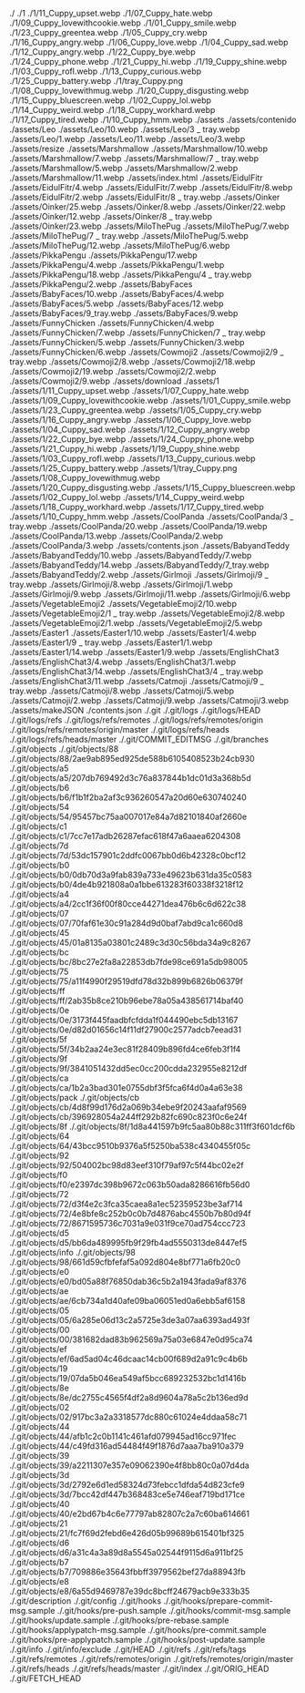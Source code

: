 ./
./1
./1/11_Cuppy_upset.webp
./1/07_Cuppy_hate.webp
./1/09_Cuppy_lovewithcookie.webp
./1/01_Cuppy_smile.webp
./1/23_Cuppy_greentea.webp
./1/05_Cuppy_cry.webp
./1/16_Cuppy_angry.webp
./1/06_Cuppy_love.webp
./1/04_Cuppy_sad.webp
./1/12_Cuppy_angry.webp
./1/22_Cuppy_bye.webp
./1/24_Cuppy_phone.webp
./1/21_Cuppy_hi.webp
./1/19_Cuppy_shine.webp
./1/03_Cuppy_rofl.webp
./1/13_Cuppy_curious.webp
./1/25_Cuppy_battery.webp
./1/tray_Cuppy.png
./1/08_Cuppy_lovewithmug.webp
./1/20_Cuppy_disgusting.webp
./1/15_Cuppy_bluescreen.webp
./1/02_Cuppy_lol.webp
./1/14_Cuppy_weird.webp
./1/18_Cuppy_workhard.webp
./1/17_Cuppy_tired.webp
./1/10_Cuppy_hmm.webp
./assets
./assets/contenido
./assets/Leo
./assets/Leo/10.webp
./assets/Leo/3 _ tray.webp
./assets/Leo/1.webp
./assets/Leo/11.webp
./assets/Leo/3.webp
./assets/resize
./assets/Marshmallow
./assets/Marshmallow/10.webp
./assets/Marshmallow/7.webp
./assets/Marshmallow/7 _ tray.webp
./assets/Marshmallow/5.webp
./assets/Marshmallow/2.webp
./assets/Marshmallow/11.webp
./assets/index.html
./assets/EidulFitr
./assets/EidulFitr/4.webp
./assets/EidulFitr/7.webp
./assets/EidulFitr/8.webp
./assets/EidulFitr/2.webp
./assets/EidulFitr/8 _ tray.webp
./assets/Oinker
./assets/Oinker/25.webp
./assets/Oinker/8.webp
./assets/Oinker/22.webp
./assets/Oinker/12.webp
./assets/Oinker/8 _ tray.webp
./assets/Oinker/23.webp
./assets/MiloThePug
./assets/MiloThePug/7.webp
./assets/MiloThePug/7 _ tray.webp
./assets/MiloThePug/5.webp
./assets/MiloThePug/12.webp
./assets/MiloThePug/6.webp
./assets/PikkaPengu
./assets/PikkaPengu/17.webp
./assets/PikkaPengu/4.webp
./assets/PikkaPengu/1.webp
./assets/PikkaPengu/18.webp
./assets/PikkaPengu/4 _ tray.webp
./assets/PikkaPengu/2.webp
./assets/BabyFaces
./assets/BabyFaces/10.webp
./assets/BabyFaces/4.webp
./assets/BabyFaces/5.webp
./assets/BabyFaces/12.webp
./assets/BabyFaces/9_tray.webp
./assets/BabyFaces/9.webp
./assets/FunnyChicken
./assets/FunnyChicken/4.webp
./assets/FunnyChicken/7.webp
./assets/FunnyChicken/7 _ tray.webp
./assets/FunnyChicken/5.webp
./assets/FunnyChicken/3.webp
./assets/FunnyChicken/6.webp
./assets/Cowmoji2
./assets/Cowmoji2/9 _ tray.webp
./assets/Cowmoji2/8.webp
./assets/Cowmoji2/18.webp
./assets/Cowmoji2/19.webp
./assets/Cowmoji2/2.webp
./assets/Cowmoji2/9.webp
./assets/download
./assets/1
./assets/1/11_Cuppy_upset.webp
./assets/1/07_Cuppy_hate.webp
./assets/1/09_Cuppy_lovewithcookie.webp
./assets/1/01_Cuppy_smile.webp
./assets/1/23_Cuppy_greentea.webp
./assets/1/05_Cuppy_cry.webp
./assets/1/16_Cuppy_angry.webp
./assets/1/06_Cuppy_love.webp
./assets/1/04_Cuppy_sad.webp
./assets/1/12_Cuppy_angry.webp
./assets/1/22_Cuppy_bye.webp
./assets/1/24_Cuppy_phone.webp
./assets/1/21_Cuppy_hi.webp
./assets/1/19_Cuppy_shine.webp
./assets/1/03_Cuppy_rofl.webp
./assets/1/13_Cuppy_curious.webp
./assets/1/25_Cuppy_battery.webp
./assets/1/tray_Cuppy.png
./assets/1/08_Cuppy_lovewithmug.webp
./assets/1/20_Cuppy_disgusting.webp
./assets/1/15_Cuppy_bluescreen.webp
./assets/1/02_Cuppy_lol.webp
./assets/1/14_Cuppy_weird.webp
./assets/1/18_Cuppy_workhard.webp
./assets/1/17_Cuppy_tired.webp
./assets/1/10_Cuppy_hmm.webp
./assets/CoolPanda
./assets/CoolPanda/3 _ tray.webp
./assets/CoolPanda/20.webp
./assets/CoolPanda/19.webp
./assets/CoolPanda/13.webp
./assets/CoolPanda/2.webp
./assets/CoolPanda/3.webp
./assets/contents.json
./assets/BabyandTeddy
./assets/BabyandTeddy/10.webp
./assets/BabyandTeddy/7.webp
./assets/BabyandTeddy/14.webp
./assets/BabyandTeddy/7_tray.webp
./assets/BabyandTeddy/2.webp
./assets/Girlmoji
./assets/Girlmoji/9 _ tray.webp
./assets/Girlmoji/8.webp
./assets/Girlmoji/1.webp
./assets/Girlmoji/9.webp
./assets/Girlmoji/11.webp
./assets/Girlmoji/6.webp
./assets/VegetableEmoji2
./assets/VegetableEmoji2/10.webp
./assets/VegetableEmoji2/1 _ tray.webp
./assets/VegetableEmoji2/8.webp
./assets/VegetableEmoji2/1.webp
./assets/VegetableEmoji2/5.webp
./assets/Easter1
./assets/Easter1/10.webp
./assets/Easter1/4.webp
./assets/Easter1/9 _ tray.webp
./assets/Easter1/1.webp
./assets/Easter1/14.webp
./assets/Easter1/9.webp
./assets/EnglishChat3
./assets/EnglishChat3/4.webp
./assets/EnglishChat3/1.webp
./assets/EnglishChat3/14.webp
./assets/EnglishChat3/4 _ tray.webp
./assets/EnglishChat3/11.webp
./assets/Catmoji
./assets/Catmoji/9 _ tray.webp
./assets/Catmoji/8.webp
./assets/Catmoji/5.webp
./assets/Catmoji/2.webp
./assets/Catmoji/9.webp
./assets/Catmoji/3.webp
./assets/makeJSON
./contents.json
./.git
./.git/logs
./.git/logs/HEAD
./.git/logs/refs
./.git/logs/refs/remotes
./.git/logs/refs/remotes/origin
./.git/logs/refs/remotes/origin/master
./.git/logs/refs/heads
./.git/logs/refs/heads/master
./.git/COMMIT_EDITMSG
./.git/branches
./.git/objects
./.git/objects/88
./.git/objects/88/2ae9ab895ed925de588b6105408523b24cb930
./.git/objects/a5
./.git/objects/a5/207db769492d3c76a837844b1dc01d3a368b5d
./.git/objects/b6
./.git/objects/b6/f1b1f2ba2af3c936260547a20d60e630740240
./.git/objects/54
./.git/objects/54/95457bc75aa007017e84a7d82101840af2660e
./.git/objects/c1
./.git/objects/c1/7cc7e17adb26287efac618f47a6aaea6204308
./.git/objects/7d
./.git/objects/7d/53dc157901c2ddfc0067bb0d6b42328c0bcf12
./.git/objects/b0
./.git/objects/b0/0db70d3a9fab839a733e49623b631da35c0583
./.git/objects/b0/4de4b921808a0a1bbe613283f60338f3218f12
./.git/objects/a4
./.git/objects/a4/2cc1f36f00f80cce44271dea476b6c6d622c38
./.git/objects/07
./.git/objects/07/70faf61e30c91a284d9d0baf7abd9ca1c660d8
./.git/objects/45
./.git/objects/45/01a8135a03801c2489c3d30c56bda34a9c8267
./.git/objects/bc
./.git/objects/bc/8bc27e2fa8a22853db7fde98ce691a5db98005
./.git/objects/75
./.git/objects/75/a11f4990f29519dfd78d32b899b6826b06379f
./.git/objects/ff
./.git/objects/ff/2ab35b8ce210b96ebe78a05a438561714baf40
./.git/objects/0e
./.git/objects/0e/3173f445faadbfcfdda1f044490ebc5db13167
./.git/objects/0e/d82d01656c14f11df27900c2577adcb7eead31
./.git/objects/5f
./.git/objects/5f/34b2aa24e3ec81f28409b896fd4ce6feb3f1f4
./.git/objects/9f
./.git/objects/9f/3841051432dd5ec0cc200cdda232955e8212df
./.git/objects/ca
./.git/objects/ca/1b2a3bad301e0755dbf3f5fca6f4d0a4a63e38
./.git/objects/pack
./.git/objects/cb
./.git/objects/cb/4d8f99d176d2a069b34ebe9f20243aafaf9569
./.git/objects/cb/396928054a244ff292b82fc690c823f0c6e24f
./.git/objects/8f
./.git/objects/8f/1d8a441597b9fc5aa80b88c311ff3f601dcf6b
./.git/objects/64
./.git/objects/64/43bcc9510b9376a5f5250ba538c4340455f05c
./.git/objects/92
./.git/objects/92/504002bc98d83eef310f79af97c5f44bc02e2f
./.git/objects/f0
./.git/objects/f0/e2397dc398b9672c063b50ada8286616fb56d0
./.git/objects/72
./.git/objects/72/d3f4e2c3fca35caea8a1ec52359523be3af714
./.git/objects/72/4e8bfe8c252b0c0b7d4876abc4550b7b80d94f
./.git/objects/72/8671595736c7031a9e031f9ce70ad754ccc723
./.git/objects/d5
./.git/objects/d5/bb6da489995fb9f29fb4ad5550313de8447ef5
./.git/objects/info
./.git/objects/98
./.git/objects/98/661d59cfbfefaf5a092d804e8bf771a6fb20c0
./.git/objects/e0
./.git/objects/e0/bd05a88f76850dab36c5b2a1943fada9af8376
./.git/objects/ae
./.git/objects/ae/6cb734a1d40afe09ba06051ed0a6ebb5af6158
./.git/objects/05
./.git/objects/05/6a285e06d13c2a5725e3de3a07aa6393ad493f
./.git/objects/00
./.git/objects/00/381682dad83b962569a75a03e6847e0d95ca74
./.git/objects/ef
./.git/objects/ef/6ad5ad04c46dcaac14cb00f689d2a91c9c4b6b
./.git/objects/19
./.git/objects/19/07da5b046ea549af5bcc689232532bc1d1416b
./.git/objects/8e
./.git/objects/8e/dc2755c4565f4df2a8d9604a78a5c2b136ed9d
./.git/objects/02
./.git/objects/02/917bc3a2a3318577dc880c61024e4ddaa58c71
./.git/objects/44
./.git/objects/44/afb1c2c0b1141c461afd079945ad16cc971fec
./.git/objects/44/c49fd316ad54484f49f1876d7aaa7ba910a379
./.git/objects/39
./.git/objects/39/a2211307e357e09062390e4f8bb80c0a07d4da
./.git/objects/3d
./.git/objects/3d/2792e6d1ed58324d73febcc1dfda54d823cfe9
./.git/objects/3d/7bcc42df447b368483ce5e746eaf719bd171ce
./.git/objects/40
./.git/objects/40/e2bd67b4c6e77797ab82807c2a7c60ba614661
./.git/objects/21
./.git/objects/21/fc7f69d2febd6e426d05b99689b615401bf325
./.git/objects/d6
./.git/objects/d6/a31c4a3a89d8a5545a02544f9115d6a911bf25
./.git/objects/b7
./.git/objects/b7/709886e35643fbbff3979562bef27da88943fb
./.git/objects/e8
./.git/objects/e8/6a55d9469787e39dc8bcff24679acb9e333b35
./.git/description
./.git/config
./.git/hooks
./.git/hooks/prepare-commit-msg.sample
./.git/hooks/pre-push.sample
./.git/hooks/commit-msg.sample
./.git/hooks/update.sample
./.git/hooks/pre-rebase.sample
./.git/hooks/applypatch-msg.sample
./.git/hooks/pre-commit.sample
./.git/hooks/pre-applypatch.sample
./.git/hooks/post-update.sample
./.git/info
./.git/info/exclude
./.git/HEAD
./.git/refs
./.git/refs/tags
./.git/refs/remotes
./.git/refs/remotes/origin
./.git/refs/remotes/origin/master
./.git/refs/heads
./.git/refs/heads/master
./.git/index
./.git/ORIG_HEAD
./.git/FETCH_HEAD
